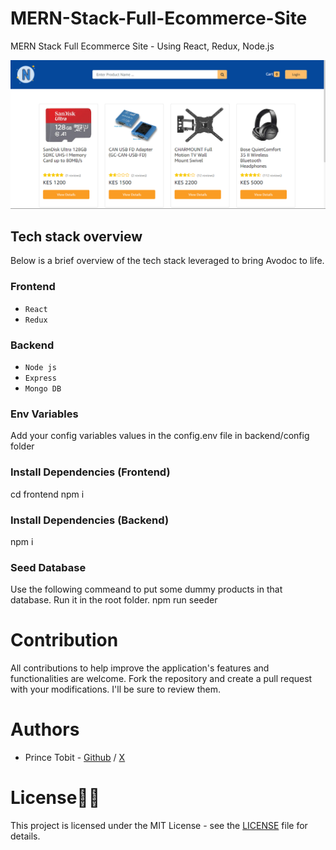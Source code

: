 # MERN-Stack-Full-Ecommerce-Site
MERN Stack Full Ecommerce Site - Using React, Redux, Node.js

![Nunua home page](nunua.png)

## Tech stack overview
Below is a brief overview of the tech stack leveraged to bring Avodoc to life.
### Frontend

- `React`
- `Redux`

### Backend

- `Node js`
- `Express`
- `Mongo DB`

### Env Variables
Add your config variables values in the config.env file in backend/config folder
### Install Dependencies (Frontend)
cd frontend
npm i
### Install Dependencies (Backend)
npm i
### Seed Database
Use the following commeand to put some dummy products in that database.
Run it in the root folder.
npm run seeder


# Contribution

All contributions to help improve the application's features and functionalities are welcome. Fork the repository and create a pull request with your modifications. I'll be sure to review them.


# Authors

- Prince Tobit - [Github](https://github.com/tobitprince) / [X](https://twitter.com/tobitprince)  


# License🧾📜

This project is licensed under the MIT License - see the [LICENSE](./LICENSE) file for details.